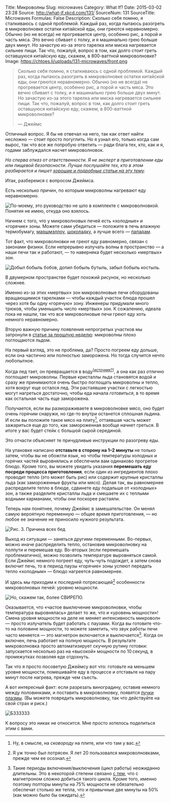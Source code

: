 Title: Микроволны
Slug: microwaves
Category: What If?
Date: 2015-03-02 23:28
Source: http://what-if.xkcd.com/131/
SourceNum: 131
SourceTitle: Microwaves
Formulas: False
Description: Сколько себя помню, я сталкиваюсь с одной проблемой. Каждый раз, когда пытаюсь разогреть в микроволновке остатки китайской еды, они греются неравномерно. Обычно (но не всегда) не прогревается центр, особенно рис, а порой и часть мяса. Это вечно сбивает с толку, и я машинально грею больше двух минут. Но зачастую из-за этого тарелка или миска нагревается сильнее пищи. Так что, пожалуй, вопрос в том, как долго стоит греть оставшуюся китайскую еду, скажем, в 800-ваттной микроволновке?
Image: https://chtoes.li/uploads/131-microwaves/front.png


> Сколько себя помню, я сталкиваюсь с одной проблемой. Каждый раз, когда пытаюсь разогреть в микроволновке остатки китайской еды, они греются неравномерно. Обычно (но не всегда) не прогревается центр, особенно рис, а порой и часть мяса. Это вечно сбивает с толку, и я машинально грею больше двух минут. Но зачастую из-за этого тарелка или миска нагревается сильнее пищи. Так что, пожалуй, вопрос в том, как долго стоит греть оставшуюся китайскую еду, скажем, в 800-ваттной микроволновке?
>
> — Джеймс

Отличный вопрос. Я бы не отвечал на него, так как ответ найти несложно — стоит просто погуглить. Но я узнал его, только когда сам вырос, так что все же попробую ответить — ради блага тех, кто, как и я, годами заблуждался насчет микроволновок.

*Но сперва отказ от ответственности. Я не эксперт в приготовлении еды или пищевой безопасности. Лучше послушайте тех, кто в этом разбирается и пишет [хорошие и подробные статьи на эту тему][1].*

[1]: http://wsyachina.narod.ru/technology/microwave.html "Прирученные невидимки. Всё о микроволновых печах"

Итак, разберемся с вопросом Джеймса.

Есть несколько причин, по которым микроволны нагревают еду неравномерно.

![](/uploads/131-microwaves/microwave_ru.png "По-моему, это руководство не шло в комплекте с микроволновкой. Понятия не имею, откуда оно взялось.")

Начнем с того, что у микроволновых печей есть «холодные» и «горячие» зоны. Можете сами убедиться — положите в печь влажную термобумагу, [маршмэллоу][2], [шоколадку][3], а лучше всего — [пападам][4].

[2]: http://earth-chronicles.ru/news/2014-02-12-59517 "Тайны микроволнового излучения"
[3]: http://bsrgin.ru/2013-07-30.4156/how-to-get-the-speed-of-light-chocolate "Как извлечь скорость света из шоколадки"
[4]: http://www.evilmadscientist.com/2011/microwave-oven-diagnostics-with-indian-snack-food/ "Проверка микроволновой печи с помощью индийской закуски (англ.)"

Тот факт, что микроволновки не греют еду равномерно, связан с законами физики. Если непрерывно излучать волны в пространство — а наши печи так и работают, — то наверняка будет несколько «мертвых» зон.

![](/uploads/131-microwaves/standing_ru.png "Добыл бобыль бобов, допил бобыль бутыль, забыл бобыль костыль.")

В двумерном пространстве будет похожий рисунок, но несколько сложнее.

Именно из-за этих «мертвых» зон микроволновые печи оборудованы вращающимися тарелками — чтобы каждый участок блюда прошел через хотя бы одну «горячую» зону. Инженеры придумали много трюков, чтобы уменьшить число «мертвых» зон. К сожалению, идеала пока не нашли, так что все микроволновые печи греют еду хоть немного неравномерно.

Вторую важную причину появления непрогретых участков мы затронули в [статье за прошлую неделю][5]: микроволны плохо поглощаются льдом.

[5]: //chtoes.li/snow-removal/ "Уборка снега"

На первый взгляд, это не проблема, да? Просто погреем еду дольше, если она частично или полностью заморожена. Но тогда случится нечто любопытное.

Когда лед тает, он превращается в воду<sup>[[источник?][6]]</sup>, а она как раз *отлично* поглощает микроволны. Первые кристаллы льда становятся водой и сразу же принимаются очень быстро поглощать микроволны и тепло, хотя вокруг еще остался лед. Эти растаявшие участки с легкостью могут нагреться достаточно, чтобы еда начала *готовиться*, в то время как остальная часть еще заморожена.

[6]: http://maps.yandex.ru/?text=Россия%2C%20Тюменская%20область%2C%20Тюменский%20район%2C%20село%20Яр%2C%20садовое%20товарищество%20Источник&sll=65.722866%2C57.160434&ol=geo&oll=65.722866%2C57.160434&ll=65.722866%2C57.160434&spn=0.037808%2C0.013828&z=15&l=map "Садовое товарищество Источник, село Яр, Тюменский район, Тюменская область, Россия"

Получается, если вы размораживаете в микроволновке мясо, оно будет очень горячим снаружи, но где-то внутри останется сплошная льдина. И если вы положите такое мясо на плиту[^1], оттаявшая часть может зажариться еще до того, как замороженная вообще начнет греться. В итоге у вас будет стейк с большой сырой серединой.

[^1]: Ну, в смысле, на *сковороду* на плите, или что там у вас.

Это отчасти объясняет те причудливые инструкции по разогреву еды.

На упаковке написано **отставьте в сторону на 1–2 минуты** не только затем, чтобы вы не обожгли язык, но чтобы температуры холодных и горячих частей выровнялись и обеспечили вам одинаково прогретое блюдо. Кроме того, вы можете увидеть указания **перемешать еду посреди процесса приготовления**, если один из ингредиентов плохо проводит тепло (это может быть рис) или содержит крупные кристаллы льда (как замороженные фрукты или мясо). Делая так, вы равномернее распределите тепло в блюде, сдвинете еду подальше от «холодных» зон, а также разделите кристаллы льда и смешаете их с теплыми водными карманами, чтобы они поскорее растаяли.

Теперь нам понятнее, почему Джеймс в замешательстве. Он менял самую вероятную переменную — общее время приготовления, — но любое ее значение не приносило нужного результата.

![](/uploads/131-microwaves/variables_ru.png "Рис. 3. Причина всех бед")

Выход из ситуации — заняться другими переменными. Во-первых, можно иначе распределить тепло, остановив микроволновку на полпути и перемешав еду. Во-вторых (если перемешать проблематично), можно позволить температуре выровняться самой. Если Джеймс немного погреет еду, чуть-чуть подождет, а затем снова включит печь, то в период паузы «горячие» зоны успеют передать тепло «холодным» — блюдо нагреется равномернее.

И здесь мы приходим к последней потрясающей[^2] особенности микроволновых печей: уровню мощности.

[^2]: Я уж точно был потрясен. Я лет 20 пользовался микроволновками, прежде чем ее осознал.

![](/uploads/131-microwaves/same_ru.png "Но, скажем так, более СВИРЕПО.")

Оказывается, что «частое выключение микроволновки, чтобы температура выровнялась» делает то же, что и «уровень мощности»! Смена уровня мощности на деле не меняет интенсивность микроволн — просто излучатель будет работать с паузами. Когда вы готовите что-то на половине мощности, то можете заметить, что звук работы печи часто меняется — это магнетрон включается и выключается[^3]. Когда он включен, печь работает на полную мощность. В результате микроволновка просто автоматизирует скучную рутину готовки: запускается несколько раз на «высокой» мощности по 10&thinsp;секунд, в промежутках позволяя еде отдохнуть.

[^3]: Такие периоды включения/выключения (цикл работы) неожиданно длительны. Это в некоторой степени связано [с тем][7], что с магнетроном сложно добиться такого цикла. Кроме того, именно поэтому полторы минуты на 75% мощности не обязательно обеспечат столько же тепла, что и привычные две минуты на 50% (как можно было бы ожидать).

[7]: http://www.microwaveresearch.com/microwave-selection.php "Выбор микроволновой печи (англ.)"

Так что я просто посоветую Джеймсу вот что: готовьте на меньшем уровне мощности, помешивайте еду в процессе и отставьте на пару минут после нагрева, прежде чем съесть.

А вот интересный факт: если разрезать виноградину, оставив немного между половинками, и поставить в микроволновку, появятся [пучки плазмы][8]. (Вы можете повредить микроволновку, так что действуйте на свой страх и риск.)

[8]: https://www.youtube.com/results?search_query=microwave+grape "microwave grape — YouTube"

![](/uploads/131-microwaves/grape.png "БЗЗЗЗЗЗ")

К вопросу это никак не относится. Мне просто хотелось поделиться этим с вами.